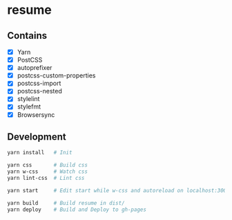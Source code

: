 # resume

## Contains
- [x] Yarn
- [x] PostCSS
 - [x] autoprefixer
 - [x] postcss-custom-properties
 - [x] postcss-import
 - [x] postcss-nested
 - [x] stylelint
 - [x] stylefmt
- [x] Browsersync

## Development

```sh
yarn install   # Init

yarn css       # Build css
yarn w-css     # Watch css
yarn lint-css  # Lint css

yarn start     # Edit start while w-css and autoreload on localhost:3000

yarn build     # Build resume in dist/
yarn deploy    # Build and Deploy to gh-pages
```
